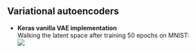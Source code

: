 ## Variational autoencoders

* **Keras vanilla VAE implementation**  
Walking the latent space after training 50 epochs on MNIST:  
![](https://github.com/tahaum/div-deep-learning/blob/master/latent_space.png)